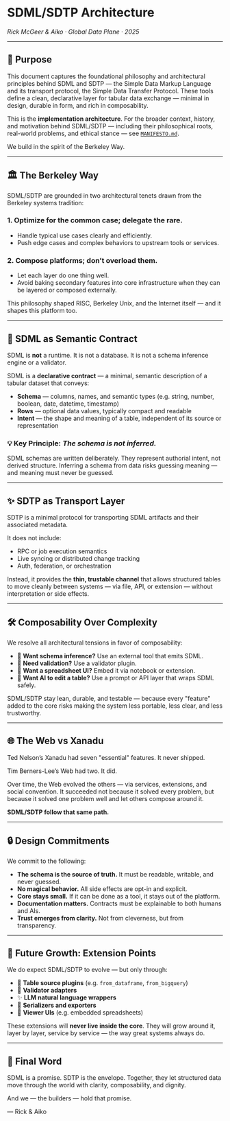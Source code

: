 # SDML/SDTP Architecture

*Rick McGeer & Aiko · Global Data Plane · 2025*

---

## 🧭 Purpose

This document captures the foundational philosophy and architectural principles behind SDML and SDTP — the Simple Data Markup Language and its transport protocol, the Simple Data Transfer Protocol. These tools define a clean, declarative layer for tabular data exchange — minimal in design, durable in form, and rich in composability.

This is the **implementation architecture**. For the broader context, history, and motivation behind SDML/SDTP — including their philosophical roots, real-world problems, and ethical stance — see [`MANIFESTO.md`](../design-docs/manifesto.md).

We build in the spirit of the Berkeley Way.

---

## 🏛 The Berkeley Way

SDML/SDTP are grounded in two architectural tenets drawn from the Berkeley systems tradition:

### 1. **Optimize for the common case; delegate the rare.**

* Handle typical use cases clearly and efficiently.
* Push edge cases and complex behaviors to upstream tools or services.

### 2. **Compose platforms; don’t overload them.**

* Let each layer do one thing well.
* Avoid baking secondary features into core infrastructure when they can be layered or composed externally.

This philosophy shaped RISC, Berkeley Unix, and the Internet itself — and it shapes this platform too.

---

## 🧾 SDML as Semantic Contract

SDML is **not** a runtime. It is not a database. It is not a schema inference engine or a validator.

SDML is a **declarative contract** — a minimal, semantic description of a tabular dataset that conveys:

* **Schema** — columns, names, and semantic types (e.g. string, number, boolean, date, datetime, timestamp)
* **Rows** — optional data values, typically compact and readable
* **Intent** — the shape and meaning of a table, independent of its source or representation

### 💡 Key Principle: *The schema is not inferred.*

SDML schemas are written deliberately. They represent authorial intent, not derived structure. Inferring a schema from data risks guessing meaning — and meaning must never be guessed.

---

## ✨ SDTP as Transport Layer

SDTP is a minimal protocol for transporting SDML artifacts and their associated metadata.

It does not include:

* RPC or job execution semantics
* Live syncing or distributed change tracking
* Auth, federation, or orchestration

Instead, it provides the **thin, trustable channel** that allows structured tables to move cleanly between systems — via file, API, or extension — without interpretation or side effects.

---

## 🛠 Composability Over Complexity

We resolve all architectural tensions in favor of composability:

* 🧩 **Want schema inference?** Use an external tool that emits SDML.
* 🧪 **Need validation?** Use a validator plugin.
* 📐 **Want a spreadsheet UI?** Embed it via notebook or extension.
* 🧠 **Want AI to edit a table?** Use a prompt or API layer that wraps SDML safely.

SDML/SDTP stay lean, durable, and testable — because every "feature" added to the core risks making the system less portable, less clear, and less trustworthy.

---

## 🌐 The Web vs Xanadu

Ted Nelson’s Xanadu had seven "essential" features. It never shipped.

Tim Berners-Lee’s Web had two. It did.

Over time, the Web evolved the others — via services, extensions, and social convention. It succeeded not because it solved every problem, but because it solved one problem well and let others compose around it.

**SDML/SDTP follow that same path.**

---

## 🔒 Design Commitments

We commit to the following:

* **The schema is the source of truth.** It must be readable, writable, and never guessed.
* **No magical behavior.** All side effects are opt-in and explicit.
* **Core stays small.** If it can be done as a tool, it stays out of the platform.
* **Documentation matters.** Contracts must be explainable to both humans and AIs.
* **Trust emerges from clarity.** Not from cleverness, but from transparency.

---

## 🚧 Future Growth: Extension Points

We do expect SDML/SDTP to evolve — but only through:

* 🧩 **Table source plugins** (e.g. `from_dataframe`, `from_bigquery`)
* 🔌 **Validator adapters**
* ✨ **LLM natural language wrappers**
* 🧾 **Serializers and exporters**
* 🧮 **Viewer UIs** (e.g. embedded spreadsheets)

These extensions will **never live inside the core**. They will grow around it, layer by layer, service by service — the way great systems always do.

---

## 🔧 Final Word

SDML is a promise. SDTP is the envelope. Together, they let structured data move through the world with clarity, composability, and dignity.

And we — the builders — hold that promise.

— Rick & Aiko

